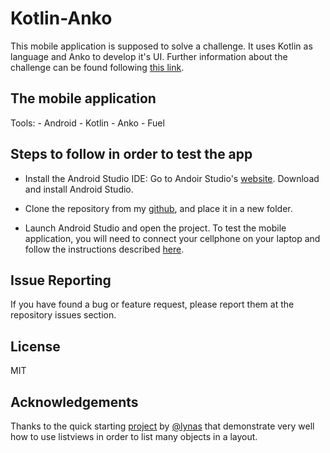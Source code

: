 # Kotlin-Anko
This mobile application is supposed to solve a challenge. It uses Kotlin as language and Anko to develop it's UI. Further information about the challenge can be found following [this link](https://github.com/Mehdi6/tranding-repo-kotlin-anko).

## The mobile application

Tools:
    - Android
    - Kotlin
    - Anko
    - Fuel
    
## Steps to follow in order to test the app

- Install the Android Studio IDE:
    Go to Andoir Studio's [website](https://developer.android.com/studio/install.html). Download and install Android Studio.
    
- Clone the repository from my [github](https://github.com/Mehdi6/tranding-repo-kotlin-anko), and place it in a new folder.

- Launch Android Studio and open the project. To test the mobile application, you will need to connect your cellphone on your laptop and follow the instructions described [here](https://developer.android.com/training/basics/firstapp/running-app.html).

## Issue Reporting

If you have found a bug or feature request, please report them at the repository issues section.
    
## License 

MIT

## Acknowledgements

Thanks to the quick starting [project](https://github.com/lynas/AndroidAnkoListView) by [@lynas](https://github.com/lynas) that demonstrate very well how to use listviews in order to list many objects in a layout.